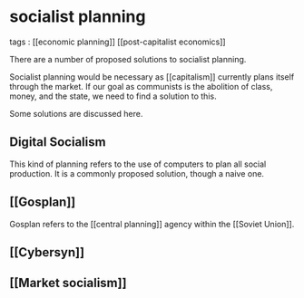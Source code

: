 # socialist planning

tags
: [[economic planning]] [[post-capitalist economics]]

There are a number of proposed solutions to socialist planning.

Socialist planning would be necessary as [[capitalism]] currently plans itself through the market. If our goal as communists is the abolition of class, money, and the state, we need to find a solution to this.

Some solutions are discussed here.


## Digital Socialism

This kind of planning refers to the use of computers to plan all social production. It is a commonly proposed solution, though a naive one.


## [[Gosplan]]

Gosplan refers to the [[central planning]] agency within the [[Soviet Union]].


## [[Cybersyn]]


## [[Market socialism]]
